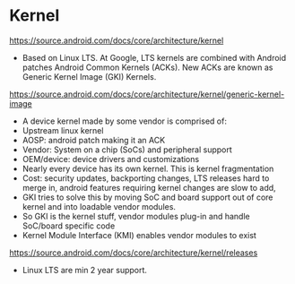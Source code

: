 # Kernel

https://source.android.com/docs/core/architecture/kernel 
- Based on Linux LTS. At Google, LTS kernels are combined with Android patches Android Common Kernels (ACKs). New ACKs are known as  Generic Kernel Image (GKI) Kernels.

https://source.android.com/docs/core/architecture/kernel/generic-kernel-image 
- A device kernel made by some vendor is comprised of:
- Upstream linux kernel
- AOSP: android patch making it an ACK
- Vendor: System on a chip (SoCs) and peripheral support
- OEM/device: device drivers and customizations
- Nearly every device has its own kernel. This is kernel fragmentation
- Cost: security updates, backporting changes, LTS releases hard to merge in, android features requiring kernel changes are slow to add, 
- GKI tries to solve this by moving SoC and board support out of core kernel and into loadable vendor modules.
- So GKI is the kernel stuff, vendor modules plug-in and handle SoC/board specific code
- Kernel Module Interface (KMI) enables vendor modules to exist

https://source.android.com/docs/core/architecture/kernel/releases 
- Linux LTS are min 2 year support.
